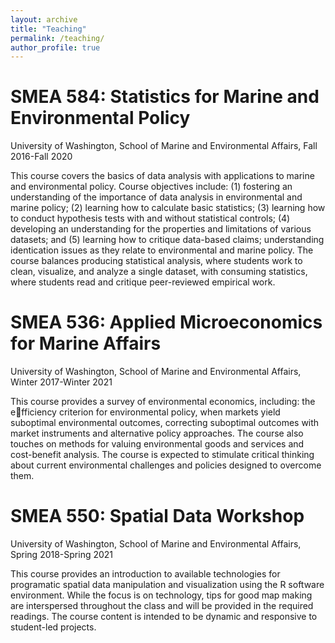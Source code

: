 ```yaml
---
layout: archive
title: "Teaching"
permalink: /teaching/
author_profile: true
---
```


# SMEA 584: Statistics for Marine and Environmental Policy

University of Washington, School of Marine and Environmental Affairs, Fall 2016-Fall 2020


This course covers the basics of data analysis with applications to marine and environmental policy. Course objectives include: (1) fostering an understanding of the importance of data analysis in environmental and marine policy; (2) learning how to calculate basic statistics; (3) learning how to conduct hypothesis tests with and without statistical controls; (4) developing an understanding for the properties and limitations of various datasets; and (5) learning how to critique data-based claims; understanding identication issues as they relate to environmental and marine policy. The course balances producing statistical analysis, where students work to clean, visualize, and analyze a single dataset, with consuming statistics, where students read and critique peer-reviewed empirical work.


# SMEA 536: Applied Microeconomics for Marine Affairs

University of Washington, School of Marine and Environmental Affairs, Winter 2017-Winter 2021

This course provides a survey of environmental economics, including: the efficiency criterion for environmental policy, when markets yield suboptimal environmental outcomes, correcting suboptimal outcomes with market instruments and alternative policy approaches. The course also touches on methods for valuing environmental goods and services and cost-benefit analysis. The course is expected to stimulate critical thinking about current environmental challenges and policies designed to overcome them.


# SMEA 550: Spatial Data Workshop

University of Washington, School of Marine and Environmental Affairs, Spring 2018-Spring 2021

This course provides an introduction to available technologies for programatic spatial data manipulation and visualization using the R software environment. While the focus is on technology, tips for good map making are interspersed throughout the class and will be provided in the required readings. The course content is intended to be dynamic and responsive to student-led projects.
